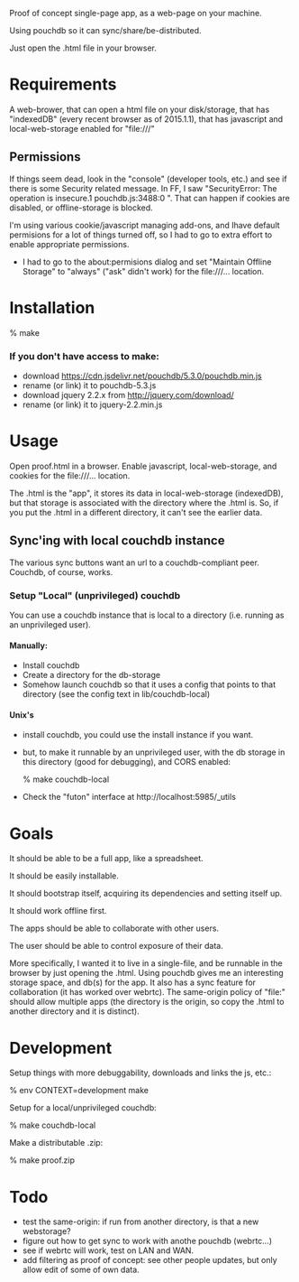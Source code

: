 Proof of concept single-page app, as a web-page on your machine.

Using pouchdb so it can sync/share/be-distributed.

Just open the .html file in your browser.

# Requirements

A web-brower,
that can open a html file on your disk/storage,
that has "indexedDB" (every recent browser as of 2015.1.1),
that has javascript and local-web-storage enabled for "file:///"

## Permissions

If things seem dead, look in the "console" (developer tools, etc.) and see if there is some Security related message. In FF, I saw "SecurityError: The operation is insecure.1 pouchdb.js:3488:0 ". That can happen if cookies are disabled, or offline-storage is blocked.

I'm using various cookie/javascript managing add-ons, and Ihave default permisions for a lot of things turned off, so I had to go to extra effort to enable appropriate permissions.

* I had to go to the about:permisions dialog and set "Maintain Offline Storage" to "always" ("ask" didn't work) for the file:///... location.

# Installation

% make

### If you don't have access to make:

* download https://cdn.jsdelivr.net/pouchdb/5.3.0/pouchdb.min.js
* rename (or link) it to pouchdb-5.3.js
* download jquery 2.2.x from http://jquery.com/download/
* rename (or link) it to jquery-2.2.min.js

# Usage

Open proof.html in a browser. Enable javascript, local-web-storage, and cookies for the file:///... location.

The .html is the "app",
it stores its data in local-web-storage (indexedDB),
but that storage is associated with the directory where the .html is.
So, if you put the .html in a different directory, it can't see the earlier data.

## Sync'ing with local couchdb instance

The various sync buttons want an url to a couchdb-compliant peer. Couchdb, of course, works. 

### Setup "Local" (unprivileged) couchdb 

You can use a couchdb instance that is local to a directory (i.e. running as an unprivileged user).

#### Manually:

* Install couchdb
* Create a directory for the db-storage
* Somehow launch couchdb so that it uses a config that points to that directory (see the config text in lib/couchdb-local)

#### Unix's

* install couchdb, you could use the install instance if you want.
* but, to make it runnable by an unprivileged user, with the db storage in this directory (good for debugging), and CORS enabled:

    % make couchdb-local

* Check the "futon" interface at http://localhost:5985/_utils

# Goals

It should be able to be a full app, like a spreadsheet.

It should be easily installable.

It should bootstrap itself, acquiring its dependencies and setting itself up.

It should work offline first.

The apps should be able to collaborate with other users.

The user should be able to control exposure of their data.

More specifically, I wanted it to live in a single-file, and be runnable in the browser by just opening the .html. Using pouchdb gives me an interesting storage space, and db(s) for the app. It also has a sync feature for collaboration (it has worked over webrtc). The same-origin policy of "file:" should allow multiple apps (the directory is the origin, so copy the .html to another directory and it is distinct).


# Development

Setup things with more debuggability, downloads and links the js, etc.:

% env CONTEXT=development make

Setup for a local/unprivileged couchdb:

% make couchdb-local

Make a distributable .zip:

% make proof.zip

# Todo

* test the same-origin: if run from another directory, is that a new webstorage?
* figure out how to get sync to work with anothe pouchdb (webrtc...)
* see if webrtc will work, test on LAN and WAN.
* add filtering as proof of concept: see other people updates, but only allow edit of some of own data.
